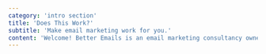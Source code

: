 ```yaml
---
category: 'intro section'
title: 'Does This Work?'
subtitle: 'Make email marketing work for you.'
content: 'Welcome! Better Emails is an email marketing consultancy owned and operated by me, Dillon Nuanes. I have worked across the email spectrum my entire career building email marketing programs from the ground up. Better Emails is how I offer my skills to a wider audience. I use this website to advertise Better Emails as well as my personal and professional accomplishments.'
---
```

